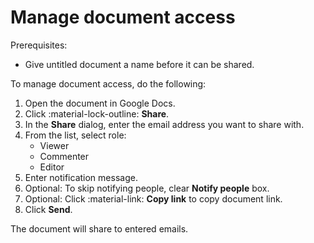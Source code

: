 # Manage document access

Prerequisites:

- Give untitled document a name before it can be shared.

To manage document access, do the following:

1. Open the document in Google Docs.
1. Click :material-lock-outline: **Share**.
1. In the **Share** dialog, enter the email address you want to share with.
1. From the list, select role:
    - Viewer
    - Commenter
    - Editor
1. Enter notification message.
1. Optional: To skip notifying people, clear **Notify people** box.
1. Optional: Click :material-link: **Copy link** to copy document link.
1. Click **Send**.

The document will share to entered emails. 